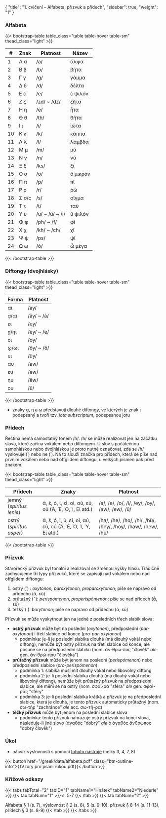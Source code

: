 {
    "title": "1. cvičení – Alfabeta, přízvuk a přídech",
    "sidebar": true,
    "weight": "1"
}

### Alfabeta

{{< bootstrap-table table_class="table table-hover table-sm" thead_class="light" >}}

| #    | Znak  | Platnost        | Název    |
| ---- | ----- | --------------- | -------- |
| 1    | Α α   | /a/             | ἄλφα     |
| 2    | Β β   | /b/             | βῆτα     |
| 3    | Γ γ   | /g/             | γάμμα    |
| 4    | Δ δ   | /d/             | δέλτα    |
| 5    | Ε ε   | /e/             | ἒ ψιλόν  |
| 6    | Ζ ζ   | /zd/ ~ /dz/     | ζῆτα     |
| 7    | Η η   | /ē/             | ἦτα      |
| 8    | Θ θ   | /th/            | θῆτα     |
| 9    | Ι ι   | /i/             | ἰῶτα     |
| 10   | Κ κ   | /k/             | κάππα    |
| 11   | Λ λ   | /l/             | λάμβδα   |
| 12   | Μ μ   | /m/             | μῦ       |
| 13   | Ν ν   | /n/             | νῦ       |
| 14   | Ξ ξ   | /ks/            | ξῖ       |
| 15   | Ο ο   | /o/             | ὂ μικρόν |
| 16   | Π π   | /p/             | πῖ       |
| 17   | Ρ ρ   | /r/             | ῥῶ       |
| 18   | Σ σ/ς | /s/             | σῖγμα    |
| 19   | Τ τ   | /t/             | ταῦ      |
| 20   | Υ υ   | /u/ ~ /ü/ ~ /i/ | ὒ ψιλόν  |
| 21   | Φ φ   | /ph/ ~ /f/      | φῖ       |
| 22   | Χ χ   | /kh/ ~ /ch/     | χῖ       |
| 23   | Ψ ψ   | /ps/            | ψῖ       |
| 24   | Ω ω   | /ō/             | ὦ μέγα   |

{{< /bootstrap-table >}}



### Diftongy (dvojhlásky)

{{< bootstrap-table table_class="table table-hover table-sm" thead_class="light" >}}

| Forma | Platnost   |
| ----- | ---------- |
| αι    | /ay/       |
| ᾳ/αι  | /āy/ ~ /ā/ |
| ει    | /ey/       |
| ῃ/ηι  | /ēy/ ~ /ē/ |
| οι    | /oy/       |
| ῳ/ωι  | /ōy/ ~ /ō/ |
| υι    | /üy/       |
| αυ    | /aw/       |
| ευ    | /ew/       |
| ηυ    | /ēw/       |
| ου    | /ū/        |

{{< /bootstrap-table >}}

- znaky ᾳ, ῃ a ῳ představují dlouhé diftongy, ve kterých je znak ι podepsaný a tvoří tzv. *iota subscriptum*, podepsanou jotu

### Přídech

Řečtina nemá samostatný foném /h/. /h/ se může realizovat jen na začátku slova, které začína vokálem nebo diftongem. U slov s počátečnou samohláskou nebo dvojhláskou je proto nutné označovat, zda se /h/ vyslovuje (῾) nebo ne (᾿). Na to slouží značka pro přídech, která se píše nad prvním vokálem nebo nad offglidem diftongu, u velkých písmen pak před znakem. 

{{< bootstrap-table table_class="table table-hover table-sm" thead_class="light" >}}

| Přídech                  | Znaky                                                      | Platnost                                                     |
| ------------------------ | ---------------------------------------------------------- | ------------------------------------------------------------ |
| jemný (*spiritus lenis*) | ἀ, ἐ, ὀ, ἰ, εἰ, οἰ, αὐ, εὐ, οὐ (Ἀ, Ἐ, Ὀ, Ἰ, Εἰ atd.)       | /a/, /e/, /o/, /i/, /ey/, /oy/, /aw/, /ew/, /ū/              |
| ostrý (*spiritus asper*) | ἁ, ἑ, ὁ, ἱ, ὑ, εἱ, οἱ, αὑ, εὑ, οὑ (Ἁ, Ἑ, Ὁ, Ἱ, Ὑ, Εἱ atd.) | /ha/, /he/, /ho/, /hi/, /hü/, /hey/, /hoy/, /haw/, /hew/, /hū/ |

{{< /bootstrap-table >}}



### Přízvuk 

Starořecký přízvuk byl tonální a realizoval se změnou výšky hlasu. Tradičně zachycujeme tři typy přízvuků, které se zapisují nad vokálem nebo nad offglidem diftongu: 

1. ostrý (´) : *oxytonon, paroxytonon, proparoxytonon*; píše se napravo od přídechu (ἄ, εὔ)
2. průtažný (˜): *perispómenon, properispómenon*; píše se nad přídech (ἆ, εὖ)
3. těžký (`): *barytonon*; píše se napravo od přídechu (ἂ, εὒ)

Přízvuk se může vyskytnout jen na jedné z posledních třech slabik slova:

- **ostrý přízvuk** může být na poslední (*oxytonon*), předposlední (*par-oxytonon*) i třetí slabice od konce (*pro-par-oxytonon*)
  - podmínka: je-li je poslední slabika dlouhá (má dlouhý vokál nebo diftong), nemůže být ostrý přízvuk na třetí slabice od konce, ale posune se na předposlední slabiku (nom. ἄν-θρω-πος "člověk" *ale* gen. ἀν-θρώ-που "člověka")
- **průtažný přízvuk** může být jenom na poslední (*perispómenon*) nebo předposlední slabice (*pro-perispómenon*)
  - podmínka 1: slabika musí mít dlouhý vokál nebo libovolný diftong
  - podmínka 2: je-li poslední slabika dlouhá (má dlouhý vokál nebo libovolný diftong), nemůže být průtažný přízvuk na předposlední slabice, ale mění se na ostrý (nom. σφαῖ-ρα "sféra" *ale* gen. σφαί-ρᾱς "sféry"
  - podmínka 3: je-li poslední slabika krátká a přízvuk je na předposlední slabice, která je dlouhá, je tento přízvuk automaticky průtažný (nom. σω-τήρ "zachránce" *ale* acc. σω-τῆ-ρα)
- **těžký přízvuk** může být jenom na poslední slabice slova
  - podmínka: tento přízvuk nahrazuje ostrý přízvuk na konci slova, následuje-li jiné slovo (ἀγαθός "dobrý" *ale* ὁ ἀγαθὸς ἄνθρωπος "dobrý člověk")

### Úkol

- nácvik výslovnosti s pomocí [tohoto nástroje](http://atticgreek.org/pronunc/practiceUnit3.html) (celky 3, 4, 7, 8)



{{< button href="/greek/data/alfabeta.pdf" class="btn-outline-info">}}Vzory pro psaní rukou.pdf{{< /button >}}



### Křížové odkazy

{{< tabs tabTotal="2" tabID="1" tabName1="Hnátek" tabName2="Niederle" >}}
{{< tab tabNum="1" >}}
s. 5-7 
{{< /tab >}}
{{< tab tabNum="2" >}}

Alfabeta § 1 (s. 7), výslovnost § 2 (s. 8), 5 (s. 9-10), přízvuk § 8-14 (s. 11-13), přídech § 3 (s. 8-9)
{{< /tab >}}
{{< /tabs >}}

